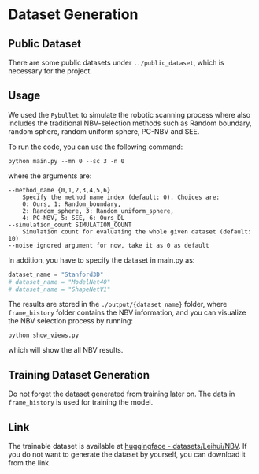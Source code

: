 # Dataset Generation

## Public Dataset

There are some public datasets under ``../public_dataset``, which is necessary for the project.

## Usage

We used the `Pybullet` to simulate the robotic scanning process where also includes the traditional NBV-selection methods such as Random boundary, random sphere, random uniform sphere, PC-NBV and SEE.

To run the code, you can use the following command:

```shell
python main.py --mn 0 --sc 3 -n 0
```

where the arguments are:

``` shell
--method_name {0,1,2,3,4,5,6} 
    Specify the method name index (default: 0). Choices are: 
    0: Ours, 1: Random_boundary, 
    2: Random_sphere, 3: Random_uniform_sphere, 
    4: PC-NBV, 5: SEE, 6: Ours_DL
--simulation_count SIMULATION_COUNT
    Simulation count for evaluating the whole given dataset (default: 10)
--noise ignored argument for now, take it as 0 as default
```

In addition, you have to specify the dataset in main.py as:

```python
dataset_name = "Stanford3D"
# dataset_name = "ModelNet40"
# dataset_name = "ShapeNetV1"
```

The results are stored in the `./output/{dataset_name}` folder, where `frame_history` folder contains the NBV information, and you can visualize the NBV selection process by running:

```shell
python show_views.py
```

which will show the all NBV results.

## Training Dataset Generation

Do not forget the dataset generated from training later on. The data in `frame_history` is used for training the model.

## Link

The trainable dataset is available at [huggingface - datasets/Leihui/NBV](https://huggingface.co/datasets/Leihui/NBV/tree/main). If you do not want to generate the dataset by yourself, you can download it from the link.